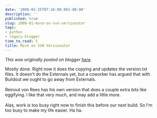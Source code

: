 ```yaml
---
date: '2008-01-25T07:16:00.001-08:00'
description: ''
published: true
slug: 2008-01-more-on-svn-versionator
tags:
- python
- legacy-blogger
time_to_read: 5
title: More on SVN Versionator
---
```


*This was originally posted on blogger [here](https://pydanny.blogspot.com/2008/01/more-on-svn-versionator.html)*.

Mostly done.  Right now it does the copying and updates the version.txt files.  It doesn't do the Externals yet, but a coworker has argued that with Buildout we ought to go away from Externals.<br /><br />Reinout von Rees has his own version that does a couple extra bits like eggifying.  I like that very much, and may add a little more.<br /><br />Alas, work is too busy right now to finish this before our next build.  So I'm too busy to make my life easier.  Ha ha.